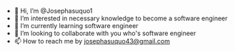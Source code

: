 - 👋 Hi, I’m @Josephasuquo1
- 👀 I’m interested in necessary knowledge to become a software engineer
- 🌱 I’m currently learning software engineer
- 💞️ I’m looking to collaborate with you who's software engineer
- 📫 How to reach me by josephasuquo43@gmail.com

<!---
Josephasuquo1/Josephasuquo1 is a ✨ special ✨ repository because its `README.md` (this file) appears on your GitHub profile.
You can click the Preview link to take a look at your changes.
--->

